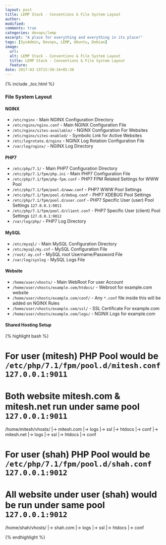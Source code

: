 ```yaml
---
layout: post
title: LEMP Stack - Conventions & File System Layout
author:
modified:
comments: true
categories: devops/lemp
excerpt: "A place for everything and everything in its place!"
tags: [SysAdmin, Devops, LEMP, Ubuntu, Debian]
image:
  url:
  alt: LEMP Stack - Conventions & File System Layout
  title: LEMP Stack - Conventions & File System Layout
  feature:
date: 2017-03-15T15:59:34+05:30
---
```



{% include _toc.html %}

### File System Layout

#### NGINX

* `/etc/nginx` - Main NGINX Configuration Directory
* `/etc/nginx/nginx.conf` - Main NGINX Configuration File
* `/etc/nginx/sites-available/` - NGINX Configuration For Websites
* `/etc/nginx/sites-enabled/` - Symbolic Link for Active Websites
* `/etc/logrotate.d/nginx` - NGINX Log Rotation Configuration File
* `/var/log/nginx/` - NGINX Log Directory

#### PHP7

* `/etc/php/7.1/` - Main PHP7 Configuration Directory
* `/etc/php/7.1/fpm/php.ini` - Main PHP7 Configuration File
* `/etc/php/7.1/fpm/php-fpm.conf` - PHP7 FPM Related Settings for WWW Pool
* `/etc/php/7.1/fpm/pool.d/www.conf` - PHP7 WWW Pool Settings
* `/etc/php/7.1/fpm/pool.d/debug.conf` - PHP7 XDEBUG Pool Settings
* `/etc/php/7.1/fpm/pool.d/user.conf` - PHP7 Specific User (user) Pool Settings `127.0.0.1:9011`
* `/etc/php/7.1/fpm/pool.d/client.conf` - PHP7 Specific User (client) Pool Settings `127.0.0.1:9012`
* `/var/log/php/` - PHP7 Log Directory

#### MySQL

* `/etc/mysql/` - Main MySQL Configuration Directory
* `/etc/mysql/my.cnf` - MySQL Configuration File
* `/root/.my.cnf` - MySQL root Username/Password File
* `/var/log/syslog` - MySQL Logs File

#### Website

* `/home/user/vhosts/` - Main WebRoot For user Account
* `/home/user/vhosts/example.com/htdocs/` - Webroot for example.com website
* `/home/user/vhosts/example.com/conf/` - Any `*.conf` file inside this will be added on NGINX Rules
* `/home/user/vhosts/example.com/ssl/` - SSL Certificate For example.com
* `/home/user/vhosts/example.com/logs/` - NGINX Logs for example.com

#### Shared Hosting Setup

{% highlight bash %}
# For user (mitesh) PHP Pool would be `/etc/php/7.1/fpm/pool.d/mitesh.conf` `127.0.0.1:9011`
# Both website mitesh.com & mitesh.net run under same pool `127.0.0.1:9011`
/home/mitesh/vhosts/
                  |-> mitesh.com
                                |-> logs
                                |-> ssl
                                |-> htdocs
                                |-> conf
                  |-> mitesh.net
                                |-> logs
                                |-> ssl
                                |-> htdocs
                                |-> conf

# For user (shah) PHP Pool would be `/etc/php/7.1/fpm/pool.d/shah.conf` `127.0.0.1:9012`
# All website under user (shah) would be run under same pool `127.0.0.1:9012`
/home/shah/vhosts/
                  |-> shah.com
                                |-> logs
                                |-> ssl
                                |-> htdocs
                                |-> conf

{% endhighlight %}
